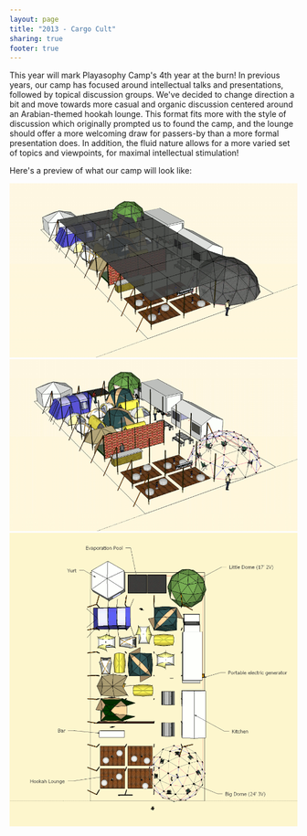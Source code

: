 ```yaml
---
layout: page
title: "2013 - Cargo Cult"
sharing: true
footer: true
---
```

This year will mark Playasophy Camp's 4th year at the burn!
In previous years, our camp has focused around intellectual talks and presentations, followed by topical discussion groups.
We've decided to change direction a bit and move towards more casual and organic discussion centered around an Arabian-themed hookah lounge.
This format fits more with the style of discussion which originally prompted us to found the camp, and the lounge should offer a more welcoming draw for passers-by than a more formal presentation does.
In addition, the fluid nature allows for a more varied set of topics and viewpoints, for maximal intellectual stimulation!

Here's a preview of what our camp will look like:

![camp layout - iso](placement/layout-iso.png)
![camp layout - iso no shade](placement/layout-iso-no-shade.png)
![camp layout - top](placement/layout-top.png)
